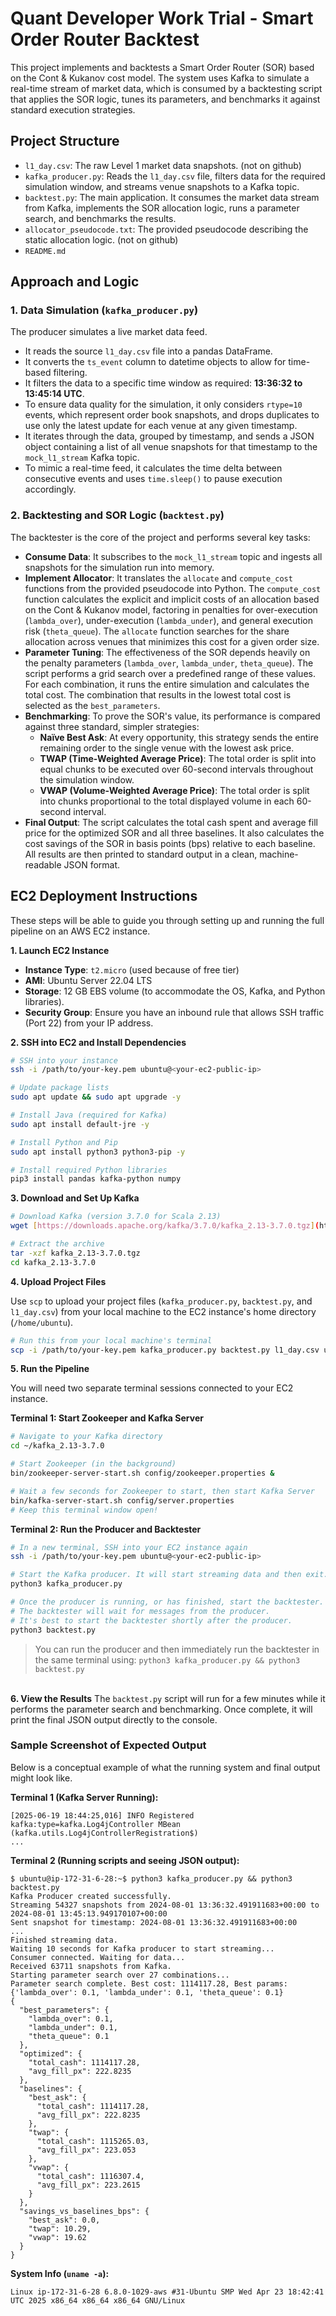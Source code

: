 # Quant Developer Work Trial - Smart Order Router Backtest

This project implements and backtests a Smart Order Router (SOR) based on the Cont & Kukanov cost model. The system uses Kafka to simulate a real-time stream of market data, which is consumed by a backtesting script that applies the SOR logic, tunes its parameters, and benchmarks it against standard execution strategies.

## Project Structure

-   `l1_day.csv`: The raw Level 1 market data snapshots. (not on github)
-   `kafka_producer.py`: Reads the `l1_day.csv` file, filters data for the required simulation window, and streams venue snapshots to a Kafka topic.
-   `backtest.py`: The main application. It consumes the market data stream from Kafka, implements the SOR allocation logic, runs a parameter search, and benchmarks the results.
-   `allocator_pseudocode.txt`: The provided pseudocode describing the static allocation logic. (not on github)
-   `README.md`

## Approach and Logic

### 1. Data Simulation (`kafka_producer.py`)

The producer simulates a live market data feed.
- It reads the source `l1_day.csv` file into a pandas DataFrame.
- It converts the `ts_event` column to datetime objects to allow for time-based filtering.
- It filters the data to a specific time window as required: **13:36:32 to 13:45:14 UTC**.
- To ensure data quality for the simulation, it only considers `rtype=10` events, which represent order book snapshots, and drops duplicates to use only the latest update for each venue at any given timestamp.
- It iterates through the data, grouped by timestamp, and sends a JSON object containing a list of all venue snapshots for that timestamp to the `mock_l1_stream` Kafka topic.
- To mimic a real-time feed, it calculates the time delta between consecutive events and uses `time.sleep()` to pause execution accordingly.

### 2. Backtesting and SOR Logic (`backtest.py`)

The backtester is the core of the project and performs several key tasks:
- **Consume Data**: It subscribes to the `mock_l1_stream` topic and ingests all snapshots for the simulation run into memory.
- **Implement Allocator**: It translates the `allocate` and `compute_cost` functions from the provided pseudocode into Python. The `compute_cost` function calculates the explicit and implicit costs of an allocation based on the Cont & Kukanov model, factoring in penalties for over-execution (`lambda_over`), under-execution (`lambda_under`), and general execution risk (`theta_queue`). The `allocate` function searches for the share allocation across venues that minimizes this cost for a given order size.
- **Parameter Tuning**: The effectiveness of the SOR depends heavily on the penalty parameters (`lambda_over`, `lambda_under`, `theta_queue`). The script performs a grid search over a predefined range of these values. For each combination, it runs the entire simulation and calculates the total cost. The combination that results in the lowest total cost is selected as the `best_parameters`.
- **Benchmarking**: To prove the SOR's value, its performance is compared against three standard, simpler strategies:
    - **Naïve Best Ask**: At every opportunity, this strategy sends the entire remaining order to the single venue with the lowest ask price.
    - **TWAP (Time-Weighted Average Price)**: The total order is split into equal chunks to be executed over 60-second intervals throughout the simulation window.
    - **VWAP (Volume-Weighted Average Price)**: The total order is split into chunks proportional to the total displayed volume in each 60-second interval.
- **Final Output**: The script calculates the total cash spent and average fill price for the optimized SOR and all three baselines. It also calculates the cost savings of the SOR in basis points (bps) relative to each baseline. All results are then printed to standard output in a clean, machine-readable JSON format.

## EC2 Deployment Instructions

These steps will be able to guide you through setting up and running the full pipeline on an AWS EC2 instance.

**1. Launch EC2 Instance**
- **Instance Type**: `t2.micro` (used because of free tier)
- **AMI**: Ubuntu Server 22.04 LTS
- **Storage**: 12 GB EBS volume (to accommodate the OS, Kafka, and Python libraries).
- **Security Group**: Ensure you have an inbound rule that allows SSH traffic (Port 22) from your IP address.

**2. SSH into EC2 and Install Dependencies**
```bash
# SSH into your instance
ssh -i /path/to/your-key.pem ubuntu@<your-ec2-public-ip>

# Update package lists
sudo apt update && sudo apt upgrade -y

# Install Java (required for Kafka)
sudo apt install default-jre -y

# Install Python and Pip
sudo apt install python3 python3-pip -y

# Install required Python libraries
pip3 install pandas kafka-python numpy
```

**3. Download and Set Up Kafka**
```bash
# Download Kafka (version 3.7.0 for Scala 2.13)
wget [https://downloads.apache.org/kafka/3.7.0/kafka_2.13-3.7.0.tgz](https://downloads.apache.org/kafka/3.7.0/kafka_2.13-3.7.0.tgz)

# Extract the archive
tar -xzf kafka_2.13-3.7.0.tgz
cd kafka_2.13-3.7.0
```

**4. Upload Project Files**

Use `scp` to upload your project files (`kafka_producer.py`, `backtest.py`, and `l1_day.csv`) from your local machine to the EC2 instance's home directory (`/home/ubuntu`).
```bash
# Run this from your local machine's terminal
scp -i /path/to/your-key.pem kafka_producer.py backtest.py l1_day.csv ubuntu@<your-ec2-public-ip>:~
```

**5. Run the Pipeline**

You will need two separate terminal sessions connected to your EC2 instance.

**Terminal 1: Start Zookeeper and Kafka Server**
```bash
# Navigate to your Kafka directory
cd ~/kafka_2.13-3.7.0

# Start Zookeeper (in the background)
bin/zookeeper-server-start.sh config/zookeeper.properties &

# Wait a few seconds for Zookeeper to start, then start Kafka Server
bin/kafka-server-start.sh config/server.properties
# Keep this terminal window open!
```

**Terminal 2: Run the Producer and Backtester**
```bash
# In a new terminal, SSH into your EC2 instance again
ssh -i /path/to/your-key.pem ubuntu@<your-ec2-public-ip>

# Start the Kafka producer. It will start streaming data and then exit.
python3 kafka_producer.py

# Once the producer is running, or has finished, start the backtester.
# The backtester will wait for messages from the producer.
# It's best to start the backtester shortly after the producer.
python3 backtest.py
```
> You can run the producer and then immediately run the backtester in the same terminal using:
`python3 kafka_producer.py && python3 backtest.py`

\
**6. View the Results**
The `backtest.py` script will run for a few minutes while it performs the parameter search and benchmarking. Once complete, it will print the final JSON output directly to the console.

### Sample Screenshot of Expected Output

Below is a conceptual example of what the running system and final output might look like.

**Terminal 1 (Kafka Server Running):**
```
[2025-06-19 18:44:25,016] INFO Registered kafka:type=kafka.Log4jController MBean (kafka.utils.Log4jControllerRegistration$)
...
```

**Terminal 2 (Running scripts and seeing JSON output):**
```
$ ubuntu@ip-172-31-6-28:~$ python3 kafka_producer.py && python3 backtest.py
Kafka Producer created successfully.
Streaming 54327 snapshots from 2024-08-01 13:36:32.491911683+00:00 to 2024-08-01 13:45:13.949170107+00:00
Sent snapshot for timestamp: 2024-08-01 13:36:32.491911683+00:00
...
Finished streaming data.
Waiting 10 seconds for Kafka producer to start streaming...
Consumer connected. Waiting for data...
Received 63711 snapshots from Kafka.
Starting parameter search over 27 combinations...
Parameter search complete. Best cost: 1114117.28, Best params: {'lambda_over': 0.1, 'lambda_under': 0.1, 'theta_queue': 0.1}
{
  "best_parameters": {
    "lambda_over": 0.1,
    "lambda_under": 0.1,
    "theta_queue": 0.1
  },
  "optimized": {
    "total_cash": 1114117.28,
    "avg_fill_px": 222.8235
  },
  "baselines": {
    "best_ask": {
      "total_cash": 1114117.28,
      "avg_fill_px": 222.8235
    },
    "twap": {
      "total_cash": 1115265.03,
      "avg_fill_px": 223.053
    },
    "vwap": {
      "total_cash": 1116307.4,
      "avg_fill_px": 223.2615
    }
  },
  "savings_vs_baselines_bps": {
    "best_ask": 0.0,
    "twap": 10.29,
    "vwap": 19.62
  }
}
```

**System Info (`uname -a`):**
```
Linux ip-172-31-6-28 6.8.0-1029-aws #31-Ubuntu SMP Wed Apr 23 18:42:41 UTC 2025 x86_64 x86_64 x86_64 GNU/Linux
```